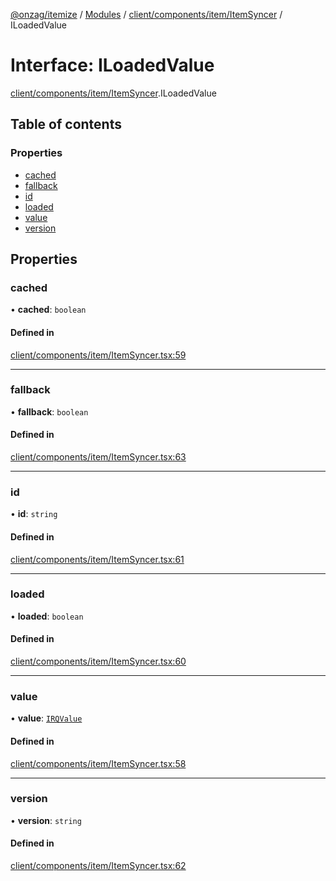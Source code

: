 [@onzag/itemize](../README.md) / [Modules](../modules.md) / [client/components/item/ItemSyncer](../modules/client_components_item_ItemSyncer.md) / ILoadedValue

# Interface: ILoadedValue

[client/components/item/ItemSyncer](../modules/client_components_item_ItemSyncer.md).ILoadedValue

## Table of contents

### Properties

- [cached](client_components_item_ItemSyncer.ILoadedValue.md#cached)
- [fallback](client_components_item_ItemSyncer.ILoadedValue.md#fallback)
- [id](client_components_item_ItemSyncer.ILoadedValue.md#id)
- [loaded](client_components_item_ItemSyncer.ILoadedValue.md#loaded)
- [value](client_components_item_ItemSyncer.ILoadedValue.md#value)
- [version](client_components_item_ItemSyncer.ILoadedValue.md#version)

## Properties

### cached

• **cached**: `boolean`

#### Defined in

[client/components/item/ItemSyncer.tsx:59](https://github.com/onzag/itemize/blob/59702dd5/client/components/item/ItemSyncer.tsx#L59)

___

### fallback

• **fallback**: `boolean`

#### Defined in

[client/components/item/ItemSyncer.tsx:63](https://github.com/onzag/itemize/blob/59702dd5/client/components/item/ItemSyncer.tsx#L63)

___

### id

• **id**: `string`

#### Defined in

[client/components/item/ItemSyncer.tsx:61](https://github.com/onzag/itemize/blob/59702dd5/client/components/item/ItemSyncer.tsx#L61)

___

### loaded

• **loaded**: `boolean`

#### Defined in

[client/components/item/ItemSyncer.tsx:60](https://github.com/onzag/itemize/blob/59702dd5/client/components/item/ItemSyncer.tsx#L60)

___

### value

• **value**: [`IRQValue`](rq_querier.IRQValue.md)

#### Defined in

[client/components/item/ItemSyncer.tsx:58](https://github.com/onzag/itemize/blob/59702dd5/client/components/item/ItemSyncer.tsx#L58)

___

### version

• **version**: `string`

#### Defined in

[client/components/item/ItemSyncer.tsx:62](https://github.com/onzag/itemize/blob/59702dd5/client/components/item/ItemSyncer.tsx#L62)
